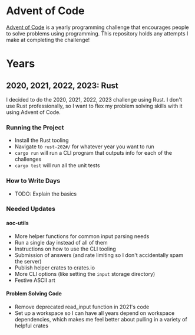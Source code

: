 # Advent of Code
[Advent of Code](https://adventofcode.com/) is a yearly programming challenge that encourages people to solve problems using programming. This repository holds any attempts I make at completing the challenge!

# Years
## 2020, 2021, 2022, 2023: Rust
I decided to do the 2020, 2021, 2022, 2023 challenge using Rust. I don't use Rust professionally, so I want to flex my problem solving skills with it using Advent of Code.

### Running the Project
- Install the Rust tooling
- Navigate to `rust-202#/` for whatever year you want to run
- `cargo run` will run a CLI program that outputs info for each of the challenges
- `cargo test` will run all the unit tests

### How to Write Days
- TODO: Explain the basics

### Needed Updates
#### aoc-utils
- More helper functions for common input parsing needs
- Run a single day instead of all of them
- Instructions on how to use the CLI tooling
- Submission of answers (and rate limiting so I don't accidentally spam the server)
- Publish helper crates to crates.io
- More CLI options (like setting the `input` storage directory)
- Festive ASCII art

#### Problem Solving Code
- Remove deprecated read_input function in 2021's code
- Set up a workspace so I can have all years depend on workspace dependencies, which makes me feel better about pulling in a variety of helpful crates
